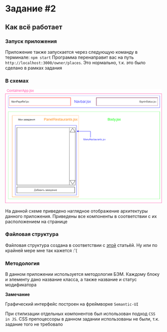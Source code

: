 # Задание #2

## Как всё работает

### Запуск приложения

Приложение также запускается через следующую команду в терминале: `npm start`
Программа перенаправит вас на путь `http://localhost:3000/owner/places`. Это нормально, т.к. это было сделано в рамках задания

### В схемах

![Schema](Website.png)

На данной схеме приведено наглядное отображение архитектуры данного приложения. Приведены все компоненты в соответствии с их расположением на странице

### Файловая структура

Файловая структура создана в соответствии с [этой](https://medium.com/@Charles_Stover/optimal-file-structure-for-react-applications-f3e35ad0a145) статьёй. Ну или по крайней мере мне так кажется :'(

### Методология

В данном приложении используется методология БЭМ. Каждому блоку и элементу дано название класса, а также название и статус модификатора

**Замечание**

Графический интерфейс построен на фреймворке `Semantic-UI`

При стилизации отдельных компонентов был использован подход `CSS in JS`. CSS препоцессоры в данном задании использованы не были, т.к. задание того не требовало

